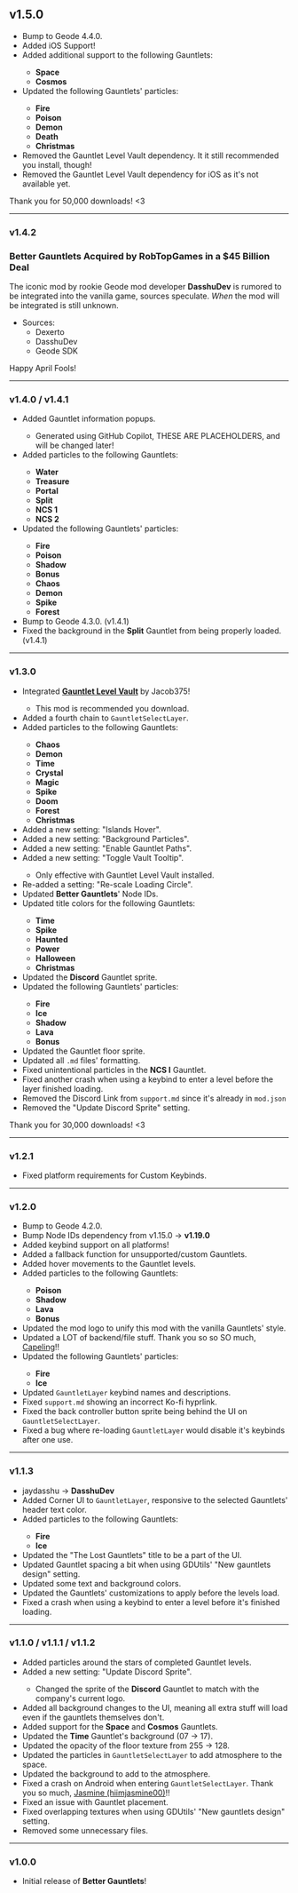 ## <cg>v1.5.0</c>
- <cj>Bump</c> to Geode 4.4.0.
- <cg>Added</c> iOS Support!
- <cg>Added</c> additional support to the following Gauntlets:
    - <c-31ffff>**Space**</c>
    - <c-f9c800>**Cosmos**</c>
- <cy>Updated</c> the following Gauntlets' particles:
    - <c-f9c800>**Fire**</c>
    - <c-62ff32>**Poison**</c>
    - <c-f91919>**Demon**</c>
    - <c-f91919>**Death**</c>
    - <c-f9ffff>**Christmas**</c>
- <cr>Removed</c> the Gauntlet Level Vault dependency. It it still recommended you install, though!
- <cr>Removed</c> the Gauntlet Level Vault dependency for iOS as it's not available yet.

Thank you for 50,000 downloads! <cr><3</c>

---

### <cy>v1.4.2</c>
### Better Gauntlets Acquired by RobTopGames in a $45 Billion Deal
The iconic mod by rookie Geode mod developer <c-dedede>**DasshuDev**</c> is rumored to be <cg>integrated</c> into the <cy>vanilla game</c>, sources speculate. *When* the mod will be integrated is still <cr>unknown</c>.
- Sources:
    - Dexerto
    - DasshuDev
    - Geode SDK

Happy April Fools!

---

### <cy>v1.4.0 / v1.4.1</c>
- <cg>Added</c> Gauntlet information popups.
    - Generated using GitHub Copilot, <cr>THESE ARE PLACEHOLDERS, and will be changed later!</c>
- <cg>Added</c> particles to the following Gauntlets:
    - <c-62ffff>**Water**</c>
    - <c-f9dc00>**Treasure**</c>
    - <c-00ffff>**Portal**</c>
    - <c-f9aaf4>**Split**</c>
    - <c-1dffff>**NCS 1**</c>
    - <c-f9afff>**NCS 2**</c>
- <cy>Updated</c> the following Gauntlets' particles:
    - <c-f9c800>**Fire**</c>
    - <c-62ff32>**Poison**</c>
    - <c-d732ff>**Shadow**</c>
    - <c-f9ffff>**Bonus**</c>
    - <c-f91919>**Chaos**</c>
    - <c-f91919>**Demon**</c>
    - <c-f9c832>**Spike**</c>
    - <c-31ff00>**Forest**</c>
- Bump to Geode 4.3.0. (v1.4.1)
- <cl>Fixed</c> the background in the <c-f9aaf4>**Split**</c> Gauntlet from being properly loaded. (v1.4.1)

---

### <cy>v1.3.0</c>
- <cf>Integrated</c> [**Gauntlet Level Vault**](mod:jacob375.gauntletlevelvault) by Jacob375!
    - This mod is recommended you download.
- <cg>Added</c> a fourth chain to `GauntletSelectLayer`.
- <cg>Added</c> particles to the following Gauntlets:
    - <c-f91919>**Chaos**</c>
    - <c-f91919>**Demon**</c>
    - <c-00ffff>**Time**</c>
    - <c-f9c8ff>**Crystal**</c>
    - <c-31ffff>**Magic**</c>
    - <c-f9c832>**Spike**</c>
    - <c-f91919>**Doom**</c>
    - <c-31ff00>**Forest**</c>
    - <c-f9ffff>**Christmas**</c>
- <cg>Added</c> a new setting: "Islands Hover".
- <cg>Added</c> a new setting: "Background Particles".
- <cg>Added</c> a new setting: "Enable Gauntlet Paths".
- <cg>Added</c> a new setting: "Toggle Vault Tooltip".
    - Only effective with Gauntlet Level Vault installed.
- <cg>Re-added</c> a setting: "Re-scale Loading Circle".
- <cy>Updated</c> <c-fcee76>**Better Gauntlets**</c>' Node IDs.
- <cy>Updated</c> title colors for the following Gauntlets:
    - <c-00ffff>**Time**</c>
    - <c-f9c832>**Spike**</c>
    - <c-ffff6e>**Haunted**</c>
    - <c-f9e6aa>**Power**</c>
    - <c-f98200>**Halloween**</c>
    - <c-f9ffff>**Christmas**</c>
- <cy>Updated</c> the <c-6199ff>**Discord**</c> Gauntlet sprite.
- <cy>Updated</c> the following Gauntlets' particles:
    - <c-f9c800>**Fire**</c>
    - <c-92ffff>**Ice**</c>
    - <c-d732ff>**Shadow**</c>
    - <c-f95a00>**Lava**</c>
    - <c-f9ffff>**Bonus**</c>
- <cy>Updated</c> the Gauntlet floor sprite.
- <cy>Updated</c> all `.md` files' formatting.
- <cl>Fixed</c> unintentional particles in the <c-1dffff>**NCS I**</c> Gauntlet.
- <cl>Fixed</c> another crash when using a keybind to enter a level before the layer finished loading.
- <cr>Removed</c> the Discord Link from `support.md` since it's already in `mod.json`
- <cr>Removed</c> the "Update Discord Sprite" setting.

Thank you for 30,000 downloads! <cr><3</c>

---

### <cy>v1.2.1</c>
- <cl>Fixed</c> platform requirements for Custom Keybinds.

---

### <cy>v1.2.0</c>
- <cj>Bump</c> to Geode 4.2.0.
- <cj>Bump</c> Node IDs dependency from <cr>v1.15.0</c> -> <cg>**v1.19.0**</c>
- <cg>Added</c> keybind support on all platforms!
- <cg>Added</c> a fallback function for unsupported/custom Gauntlets.
- <cg>Added</c> hover movements to the Gauntlet levels.
- <cg>Added</c> particles to the following Gauntlets:
    - <c-62ff32>**Poison**</c>
    - <c-d732ff>**Shadow**</c>
    - <c-f95a00>**Lava**</c>
    - <c-f9ffff>**Bonus**</c>
- <cy>Updated</c> the mod logo to unify this mod with the vanilla Gauntlets' style.
- <cy>Updated</c> a LOT of backend/file stuff. Thank you so so SO much, [Capeling]((user:18226543))!!
- <cy>Updated</c> the following Gauntlets' particles:
    - <c-f9c800>**Fire**</c>
    - <c-92ffff>**Ice**</c>
- <cy>Updated</c> `GauntletLayer` keybind names and descriptions.
- <cl>Fixed</c> `support.md` showing an incorrect Ko-fi hyprlink.
- <cl>Fixed</c> the back controller button sprite being behind the UI on `GauntletSelectLayer`.
- <cl>Fixed</c> a bug where re-loading `GauntletLayer` would disable it's keybinds after one use.

---

### <cy>v1.1.3</c>
- <cr>jaydasshu</c> -> <cg>**DasshuDev**</c>
- <cg>Added</c> Corner UI to `GauntletLayer`, responsive to the selected Gauntlets' header text color.
- <cg>Added</c> particles to the following Gauntlets:
    - <c-f9c800>**Fire**</c>
    - <c-92ffff>**Ice**</c>
- <cy>Updated</c> the "The Lost Gauntlets" title to be a part of the UI.
- <cy>Updated</c> Gauntlet spacing a bit when using GDUtils' "New gauntlets design" setting.
- <cy>Updated</c> some text and background colors.
- <cy>Updated</c> the Gauntlets' customizations to apply before the levels load.
- <cl>Fixed</c> a crash when using a keybind to enter a level before it's finished loading.

---

### <cy>v1.1.0 / v1.1.1 / v1.1.2</c>
- <cg>Added</c> particles around the stars of completed Gauntlet levels.
- <cg>Added</c> a new setting: "Update Discord Sprite".
    - Changed the sprite of the <c-6199ff>**Discord**</c> Gauntlet to match with the company's current logo.
- <cg>Added</c> all background changes to the UI, meaning all extra stuff will load even if the gauntlets themselves don't.
- <cg>Added</c> support for the <c-31ffff>**Space**</c> and <c-f9c800>**Cosmos**</c> Gauntlets.
- <cy>Updated</c> the <c-00ffff>**Time**</c> Gauntlet's background (07 -> 17).
- <cy>Updated</c> the opacity of the floor texture from 255 -> 128.
- <cy>Updated</c> the particles in `GauntletSelectLayer` to add atmosphere to the space.
- <cy>Updated</c> the background to add to the atmosphere.
- <cl>Fixed</c> a crash on Android when entering `GauntletSelectLayer`. Thank you so much, [Jasmine (hiimjasmine00)](user:7466002)!!
- <cl>Fixed</c> an issue with Gauntlet placement.
- <cl>Fixed</c> overlapping textures when using GDUtils' "New gauntlets design" setting.
- <cr>Removed</c> some unnecessary files.

---

### <cy>v1.0.0</c>
- Initial release of <cs>**Better Gauntlets**</c>!
